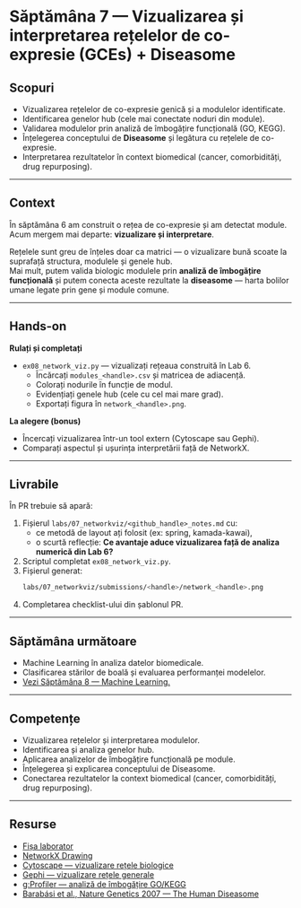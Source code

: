 # Săptămâna 7 — Vizualizarea și interpretarea rețelelor de co-expresie (GCEs) + Diseasome

## Scopuri
- Vizualizarea rețelelor de co-expresie genică și a modulelor identificate.  
- Identificarea genelor hub (cele mai conectate noduri din module).  
- Validarea modulelor prin analiză de îmbogățire funcțională (GO, KEGG).  
- Înțelegerea conceptului de **Diseasome** și legătura cu rețelele de co-expresie.  
- Interpretarea rezultatelor în context biomedical (cancer, comorbidități, drug repurposing).  

---

## Context
În săptămâna 6 am construit o rețea de co-expresie și am detectat module.  
Acum mergem mai departe: **vizualizare și interpretare**.  

Rețelele sunt greu de înțeles doar ca matrici — o vizualizare bună scoate la suprafață structura, modulele și genele hub.  
Mai mult, putem valida biologic modulele prin **analiză de îmbogățire funcțională** și putem conecta aceste rezultate la **diseasome** — harta bolilor umane legate prin gene și module comune.  

---

## Hands-on
**Rulați și completați**  
- `ex08_network_viz.py` — vizualizați rețeaua construită în Lab 6.  
  - Încărcați `modules_<handle>.csv` și matricea de adiacență.  
  - Colorați nodurile în funcție de modul.  
  - Evidențiați genele hub (cele cu cel mai mare grad).  
  - Exportați figura în `network_<handle>.png`.  

**La alegere (bonus)**  
- Încercați vizualizarea într-un tool extern (Cytoscape sau Gephi).  
- Comparați aspectul și ușurința interpretării față de NetworkX.  

---

## Livrabile
În PR trebuie să apară:
1. Fișierul `labs/07_networkviz/<github_handle>_notes.md` cu:  
   - ce metodă de layout ați folosit (ex: spring, kamada-kawai),  
   - o scurtă reflecție: **Ce avantaje aduce vizualizarea față de analiza numerică din Lab 6?**  
2. Scriptul completat `ex08_network_viz.py`.  
3. Fișierul generat:  
   ```bash
   labs/07_networkviz/submissions/<handle>/network_<handle>.png
   ```
4. Completarea checklist-ului din șablonul PR.

---

## Săptămâna următoare
- Machine Learning în analiza datelor biomedicale.
- Clasificarea stărilor de boală și evaluarea performanței modelelor.
- [Vezi Săptămâna 8 — Machine Learning.](/labs/08_ML_flower)

---

## Competențe
- Vizualizarea rețelelor și interpretarea modulelor.
- Identificarea și analiza genelor hub.
- Aplicarea analizelor de îmbogățire funcțională pe module.
- Înțelegerea și explicarea conceptului de Diseasome.
- Conectarea rezultatelor la context biomedical (cancer, comorbidități, drug repurposing).

---

## Resurse

- [Fișa laborator](../../docs/lab_onepagers/07_network_viz.md)
- [NetworkX Drawing](https://networkx.org/documentation/stable/reference/drawing.html)
- [Cytoscape — vizualizare rețele biologice](https://cytoscape.org/)
- [Gephi — vizualizare rețele generale](https://gephi.org/)
- [g:Profiler — analiză de îmbogățire GO/KEGG](https://biit.cs.ut.ee/gprofiler/)
- [Barabási et al., Nature Genetics 2007 — The Human Diseasome](https://www.nature.com/articles/nrg2918)